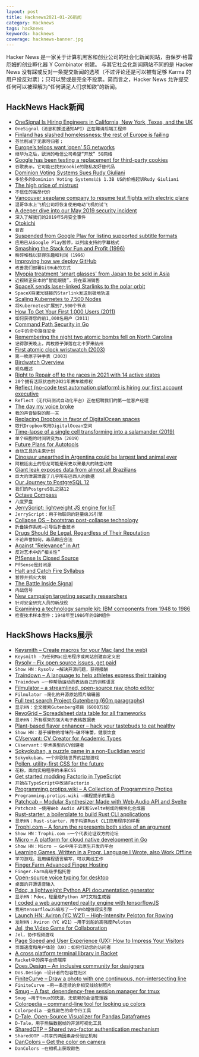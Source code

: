 ```yaml
---
layout: post
title: Hacknews2021-01-26新闻
category: Hacknews
tags: hacknews
keywords: hacknews
coverage: hacknews-banner.jpg
---
```


Hacker News 是一家关于计算机黑客和创业公司的社会化新闻网站，由保罗·格雷厄姆的创业孵化器 Y Combinator 创建。
与其它社会化新闻网站不同的是 Hacker News 没有踩或反对一条提交新闻的选项（不过评论还是可以被有足够 Karma 的用户投反对票）；只可以赞或是完全不投票。简而言之，Hacker News 允许提交任何可以被理解为“任何满足人们求知欲”的新闻。

## HackNews Hack新闻


- [OneSignal Is Hiring Engineers in California, New York, Texas, and the UK](https://onesignal.com/careers)
- `OneSignal（消息和推送通知API）正在聘请后端工程师`
- [Finland has slashed homelessness; the rest of Europe is failing](https://www.economist.com/europe/2019/12/18/finland-has-slashed-homelessness-the-rest-of-europe-is-failing)
- `芬兰削减了无家可归者；`
- [Europe’s telcos want ‘open’ 5G networks](https://www.politico.eu/article/oran-reflow-huawei-europe-telecoms-5g/)
- `继华为之后，欧洲的电信公司希望“开放” 5G网络`
- [Google has been testing a replacement for third-party cookies](https://www.axios.com/google-privacy-friendly-substitute-cookies-test-05c2c28e-77f1-4921-9a99-1ef0c009b064.html)
- `谷歌表示，它可能已找到cookie的隐私友好替代品`
- [Dominion Voting Systems Sues Rudy Giuliani](https://www.cbc.ca/news/world/dominion-voting-giuliani-trump-1.5886273)
- `多伦多的Dominion Voting Systems以$ 1.3B US的价格起诉Rudy Giuliani`
- [The high price of mistrust](https://fs.blog/2021/01/mistrust/)
- `不信任的高昂代价`
- [Vancouver seaplane company to resume test flights with electric plane](https://www.cbc.ca/news/canada/british-columbia/vancouver-electric-seaplane-test-flights-1.5884479)
- `温哥华水上飞机公司将恢复使用电动飞机的试飞`
- [A deeper dive into our May 2019 security incident](https://stackoverflow.blog/2021/01/25/a-deeper-dive-into-our-may-2019-security-incident/)
- `深入了解我们的2019年5月安全事件`
- [Otokichi](https://en.wikipedia.org/wiki/Otokichi)
- `音吉`
- [Suspended from Google Play for listing supported subtitle formats](https://github.com/moneytoo/Player/issues/37)
- `应用已从Google Play暂停，以列出支持的字幕格式`
- [Smashing the Stack for Fun and Profit (1996)](http://phrack.org/archives/issues/49/14.txt)
- `粉碎堆栈以获得乐趣和利润（1996）`
- [Improving how we deploy GitHub](https://github.blog/2021-01-25-improving-how-we-deploy-github/)
- `改善我们部署GitHub的方式`
- [Myopia treatment 'smart glasses' from Japan to be sold in Asia](https://asia.nikkei.com/Business/Health-Care/Myopia-correcting-smart-glasses-from-Japan-to-be-sold-in-Asia)
- `近视矫正日本的“智能眼镜”，将在亚洲销售`
- [SpaceX sends laser-linked Starlinks to the polar orbit](https://www.teslaoracle.com/2021/01/25/spacx-record-143-satellites-laser-starlinks/)
- `SpaceX将激光链接的Starlink发送到极地轨道`
- [Scaling Kubernetes to 7,500 Nodes](https://openai.com/blog/scaling-kubernetes-to-7500-nodes/)
- `将Kubernetes扩展到7,500个节点`
- [How To Get Your First 1,000 Users (2011)](http://viniciusvacanti.com/2011/02/08/how-to-get-your-first-1000-users/)
- `如何获得您的前1,000名用户（2011）`
- [Command Path Security in Go](https://blog.golang.org/path-security)
- `Go中的命令路径安全`
- [Remembering the night two atomic bombs fell on North Carolina](https://www.nationalgeographic.com/history/2021/01/remembering-night-two-atomic-bombs-dropped-on-north-carolina/)
- `记得那天晚上，两枚原子弹落在北卡罗来纳州`
- [First atomic clock wristwatch (2003)](http://leapsecond.com/pages/atomic-bill/)
- `第一枚原子钟手表（2003）`
- [Birdwatch Overview](https://twitter.github.io/birdwatch/about/overview/)
- `观鸟概述`
- [Right to Repair off to the races in 2021 with 14 active states](https://uspirg.org/blogs/blog/usp/right-repair-races-2021-14-active-states)
- `20个拥有活跃状态的2021年赛车维修权`
- [Reflect (no-code test automation platform) is hiring our first account executive](https://www.workatastartup.com/jobs/41675)
- `Reflect（无代码测试自动化平台）正在招聘我们的第一位客户经理`
- [The day my voice broke](https://www.theguardian.com/music/2021/jan/19/vocal-polyps-injury-singing-john-colapinto-steven-zeitels?src=longreads)
- `我的声音破裂的那一天`
- [Replacing Dropbox in favor of DigitalOcean spaces](https://mitjafelicijan.com/replacing-dropbox-in-favor-of-digitalocean-spaces.html)
- `取代Dropbox改用DigitalOcean空间`
- [Time-lapse of a single cell transforming into a salamander (2019)](https://www.nationalgeographic.com/animals/2019/02/time-lapse-film-shows-salamander-development/)
- `单个细胞的时间转变为a（2019）`
- [Future Plans for Autotools](https://lists.gnu.org/archive/html/autoconf/2021-01/msg00049.html)
- `自动工具的未来计划`
- [Dinosaur unearthed in Argentina could be largest land animal ever](https://www.smithsonianmag.com/smart-news/dinosaur-unearthed-argentina-could-be-largest-land-animal-ever-180976813/)
- `阿根廷出土的恐龙可能是有史以来最大的陆生动物`
- [Giant leak exposes data from almost all Brazilians](https://www.somagnews.com/giant-leak-exposes-data-from-almost-all-brazilians/)
- `巨大的泄漏泄露了几乎所有巴西人的数据`
- [Our Journey to PostgreSQL 12](https://tech.coffeemeetsbagel.com/our-journey-to-postgresql-12-3d6ee15d305a)
- `我们的PostgreSQL之路12`
- [Octave Compass](https://octavecompass.com/1453)
- `八度罗盘`
- [JerryScript: lightweight JS engine for IoT](https://github.com/jerryscript-project/jerryscript)
- `JerryScript：用于物联网的轻量级JS引擎`
- [Collapse OS – bootstrap post-collapse technology](https://collapseos.org/)
- `折叠操作系统–引导后折叠技术`
- [Drugs Should Be Legal, Regardless of Their Reputation](https://doubleblindmag.com/why-all-drugs-should-be-legal/)
- `不论声誉如何，毒品都应合法`
- [Against “Relevance” in Art](https://harpers.org/archive/2020/11/making-meaning-garth-greenwell/)
- `反对艺术中的“相关性”`
- [PfSense Is Closed Source](https://github.com/rapi3/pfsense-is-closed-source)
- `PfSense是封闭源`
- [Halt and Catch Fire Syllabus](https://bits.ashleyblewer.com/halt-and-catch-fire-syllabus/)
- `暂停并抓火大纲`
- [The Battle Inside Signal](https://www.platformer.news/p/-the-battle-inside-signal)
- `内战信号`
- [New campaign targeting security researchers](https://blog.google/threat-analysis-group/new-campaign-targeting-security-researchers/)
- `针对安全研究人员的新战役`
- [Examining a technology sample kit: IBM components from 1948 to 1986](http://www.righto.com/2021/01/examining-technology-sample-kit-ibm.html)
- `检查技术样本套件：1948年至1986年的IBM组件`


## HackShows Hacks展示

- [ Keysmith – Create macros for your Mac (and the web)](https://www.keysmith.app/)
- `Keysmith –为任何Mac应用程序或网站创建自定义宏`
- [ Rysolv – Fix open source issues, get paid](https://rysolv.com/issues)
- `Show HN：Rysolv –解决开源问题，获得报酬`
- [ Traindown – A language to help athletes express their training](https://traindown.com)
- `Traindown –一种帮助运动员表达自己的训练语言`
- [ Filmulator – a streamlined, open-source raw photo editor](https://filmulator.org/v0-11-0/)
- `Filmulator –简化的开源原始照片编辑器`
- [ Full text search Project Gutenberg (60m paragraphs)](https://gutensearch.com/)
- `显示HN：全文搜索Gutenberg项目（6000万段）`
- [ RevoGrid – Spreadsheet data table for all frameworks](https://github.com/revolist/revogrid)
- `显示HN：所有框架的强大电子表格数据表`
- [ Plant-based flavor enhancer – hack your tastebuds to eat healthy](https://mywozi.com/)
- `Show HN：基于植物的增味剂–破坏味蕾，健康饮食`
- [ CVservant: CV Creator for Academic Types](https://CVservant.com/)
- `CVservant：学术类型的CV创建者`
- [ Sokyokuban, a puzzle game in a non-Euclidian world](https://sokyokuban.com/)
- `Sokyokuban，一个非欧陆世界的益智游戏`
- [ Pollen, utility-first CSS for the future](https://www.pollen.style)
- `花粉，面向实用程序的未来CSS`
- [ Get started modding Factorio in TypeScript](https://cdaringe.github.io/factorio-type-kit/posts/get-started)
- `开始在TypeScript中改装Factorio`
- [ Programming.protips.wiki – A Collection of Programming Protips](https://programming.protips.wiki/)
- `Programming.protips.wiki –编程提示的集合`
- [ Patchcab – Modular Synthesizer Made with Web Audio API and Svelte](https://github.com/spectrome/patchcab)
- `Patchcab –使用Web Audio API和Svelte制成的模块化合成器`
- [ Rust-starter, a boilerplate to build Rust CLI applications](https://github.com/rust-starter/rust-starter)
- `显示HN：Rust-starter，用于构建Rust CLI应用程序的样板`
- [ Trophi.com – A forum the represents both sides of an argument](https://www.trophi.com/)
- `Show HN：Trophi.com –一个代表论证双方的论坛`
- [ Micro – A platform for cloud native development in Go](https://github.com/micro/micro)
- `Show HN：Micro – Go中用于云原生开发的平台`
- [ Learning Games, Written in a Progr. Language I Wrote, also Work Offline](https://easylang.online/games/)
- `学习游戏，我用编程语言编写，可以离线工作`
- [ Finger.Farm Advanced Finger Hosting](https://finger.farm)
- `Finger.Farm高级手指托管`
- [ Open-source voice typing for desktop](https://github.com/fxnoob/voice-typing-for-desktop)
- `桌面的开源语音输入`
- [ Pdoc, a lightweight Python API documentation generator](https://pdoc.dev/)
- `显示HN：Pdoc，轻量级Python API文档生成器`
- [ I coded a web augmented reality engine with tensorflowJS](https://github.com/hiukim/mind-ar-js)
- `我用tensorflowJS编写了一个Web增强现实引擎`
- [Launch HN: Aviron (YC W21) – High-Intensity Peloton for Rowing](item?id=25905467)
- `发射HN：Aviron（YC W21）–用于划船的高强度Peloton`
- [ Jel, the Video Game for Collaboration](https://jel.app)
- `Jel，协作视频游戏`
- [ Page Speed and User Experience (UX): How to Impress Your Visitors](https://screpy.com/page-speed-and-user-experience-ux-how-to-impress-your-visitors/)
- `页面速度和用户体验（UX）：如何打动您的访问者`
- [ A cross platform terminal library in Racket](https://github.com/dodgez/termconfig/)
- `Racket中的跨平台终端库`
- [ Does.Design – An inclusive community for designers](https://does.design)
- `Dos.Design –设计者的包容性社区`
- [ FiniteCurve – Draw a photo with one continuous, non-intersecting line](https://www.finitecurve.com)
- `FiniteCurve –用一条连续的非相交线绘制照片`
- [ Smug – A fast, dependency-free session manager for tmux](https://github.com/ivaaaan/smug)
- `Smug –用于tmux的快速，无依赖的会话管理器`
- [ Colorpedia – command-line tool for looking up colors](https://github.com/joowani/colorpedia)
- `Colorpedia –查找颜色的命令行工具`
- [ D-Tale, Open-Source Visualizer for Pandas Dataframes](https://github.com/man-group/dtale)
- `D-Tale，用于熊猫数据帧的开源可视化工具`
- [ SharedOTP – Shared two-factor authentication mechanism](https://sharedotp.com/)
- `SharedOTP –共享的两因素身份验证机制`
- [ DanColors – Get the color on camera](https://dancolors.kevmo314.com/)
- `DanColors –在相机上获取颜色`

